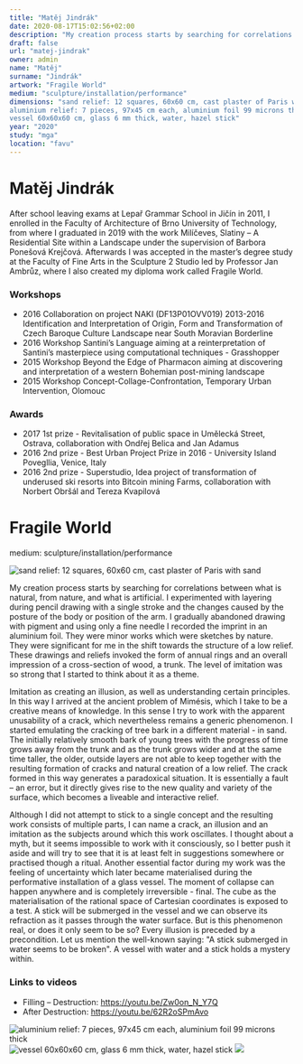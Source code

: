 ```yaml
---
title: "Matěj Jindrák"
date: 2020-08-17T15:02:56+02:00
description: "My creation process starts by searching for correlations between what is natural, from nature, and what is artificial. I experimented with layering during pencil drawing with a single stroke and the changes caused by the posture of the body or position of the arm."
draft: false
url: "matej-jindrak"
owner: admin
name: "Matěj"
surname: "Jindrák"
artwork: "Fragile World"
medium: "sculpture/installation/performance"
dimensions: "sand relief: 12 squares, 60x60 cm, cast plaster of Paris with sand
aluminium relief: 7 pieces, 97x45 cm each, aluminium foil 99 microns thick
vessel 60x60x60 cm, glass 6 mm thick, water, hazel stick"
year: "2020"
study: "mga"
location: "favu"
---
```

# Matěj Jindrák
After school leaving exams at Lepař Grammar School in Jičín in 2011, I enrolled in the Faculty of Architecture of Brno University of Technology, from where I graduated in 2019 with the work Milíčeves, Slatiny – A Residential Site within a Landscape under the supervision of Barbora Ponešová Krejčová. Afterwards I was accepted in the master’s degree study at the Faculty of Fine Arts in the Sculpture 2 Studio led by Professor Jan Ambrůz, where I also created my diploma work called Fragile World.

### Workshops
* 2016 Collaboration on project NAKI (DF13P01OVV019) 2013-2016 Identification and Interpretation of Origin, Form and Transformation of Czech Baroque Culture Landscape near South Moravian Borderline
* 2016 Workshop Santini’s Language aiming at a reinterpretation of Santini’s masterpiece using computational techniques - Grasshopper
* 2015 Workshop Beyond the Edge of Pharmacon aiming at discovering and interpretation of a western Bohemian post-mining landscape
* 2015 Workshop Concept-Collage-Confrontation, Temporary Urban Intervention, Olomouc

### Awards
* 2017 1st prize - Revitalisation of public space in Umělecká Street, Ostrava, collaboration with Ondřej Belica and Jan Adamus
* 2016 2nd prize - Best Urban Project Prize in 2016 - University Island Povegllia, Venice, Italy
* 2016 2nd prize - Superstudio, Idea project of transformation of underused ski resorts into Bitcoin mining Farms, collaboration with Norbert Obršál and Tereza Kvapilová


<!-- SECTION BREAK -->
# Fragile World

medium: sculpture/installation/performance

![sand relief: 12 squares, 60x60 cm, cast plaster of Paris with sand](/2020/jindrak/1.jpg)

My creation process starts by searching for correlations between what is natural, from nature, and what is artificial. I experimented with layering during pencil drawing with a single stroke and the changes caused by the posture of the body or position of the arm. I gradually abandoned drawing with pigment and using only a fine needle I recorded the imprint in an aluminium foil. They were minor works which were sketches by nature. They were significant for me in the shift towards the structure of a low relief. These drawings and reliefs invoked the form of annual rings and an overall impression of a cross-section of wood, a trunk. The level of imitation was so strong that I started to think about it as a theme.

Imitation as creating an illusion, as well as understanding certain principles. In this way I arrived at the ancient problem of Mimésis, which I take to be a creative means of knowledge. In this sense I try to work with the apparent unusability of a crack, which nevertheless remains a generic phenomenon. I started emulating the cracking of tree bark in a different material - in sand. The initially relatively smooth bark of young trees with the progress of time grows away from the trunk and as the trunk grows wider and at the same time taller, the older, outside layers are not able to keep together with the resulting formation of cracks and natural creation of a low relief. The crack formed in this way generates a paradoxical situation. It is essentially a fault – an error, but it directly gives rise to the new quality and variety of the surface, which becomes a liveable and interactive relief.

Although I did not attempt to stick to a single concept and the resulting work consists of multiple parts, I can name a crack, an illusion and an imitation as the subjects around which this work oscillates. I thought about a myth, but it seems impossible to work with it consciously, so I better push it aside and will try to see that it is at least felt in suggestions somewhere or practised though a ritual. Another essential factor during my work was the feeling of uncertainty which later became materialised during the performative installation of a glass vessel. The moment of collapse can happen anywhere and is completely irreversible - final. The cube as the materialisation of the rational space of Cartesian coordinates is exposed to a test. A stick will be submerged in the vessel and we can observe its refraction as it passes through the water surface. But is this phenomenon real, or does it only seem to be so? Every illusion is preceded by a precondition. Let us mention the well-known saying: "A stick submerged in water seems to be broken". A vessel with water and a stick holds a mystery within. 

### Links to videos
* Filling – Destruction: https://youtu.be/Zw0on_N_Y7Q
* After Destruction: https://youtu.be/62R2oSPmAvo

![aluminium relief: 7 pieces, 97x45 cm each, aluminium foil 99 microns thick](/2020/jindrak/2.jpg)
![vessel 60x60x60 cm, glass 6 mm thick, water, hazel stick](/2020/jindrak/3.jpg)
![](/2020/jindrak/4.jpg)

